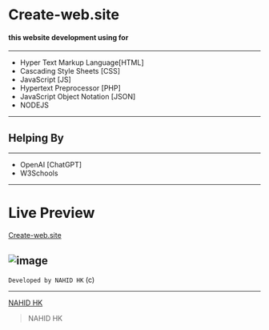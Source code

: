 # Create-web.site
#### this website development using for
------------
- Hyper Text Markup Language[HTML]
- Cascading Style Sheets [CSS]
- JavaScript [JS]
- Hypertext Preprocessor [PHP]
- JavaScript Object Notation [JSON]
- NODEJS

---

## Helping By

----

   * OpenAI [ChatGPT]
* W3Schools 

---

# Live Preview

[Create-web.site](https://create-web.site)

![image](https://create-web.site/fav.png)
---

`Developed by NAHID HK`
 \(c\)
 
 ----
 
 [NAHID HK](https://www.nahidhk.info)
 
>  NAHID HK
